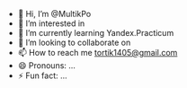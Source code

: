 - 👋 Hi, I’m @MultikPo
- 👀 I’m interested in 
- 🌱 I’m currently learning Yandex.Practicum
- 💞️ I’m looking to collaborate on 
- 📫 How to reach me tortik1405@gmail.com
- 😄 Pronouns: ...
- ⚡ Fun fact: ...

<!---
MultikPo/MultikPo is a ✨ special ✨ repository because its `README.md` (this file) appears on your GitHub profile.
You can click the Preview link to take a look at your changes.
--->
